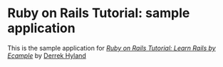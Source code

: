 # Ruby on Rails Tutorial: sample application

This is the sample application for 
[*Ruby on Rails Tutorial: Learn Rails by Ecample*](http://railstutorial.org/) by [Derrek Hyland](mailto:derrek.hyland@gmail.com)